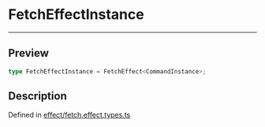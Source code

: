 
      
# FetchEffectInstance

<div class="api-docs__separator" data-reactroot="">

---

</div><div class="api-docs__section" data-reactroot="">

## Preview

</div><div class="api-docs__preview type single" data-reactroot="">

```ts
type FetchEffectInstance = FetchEffect<CommandInstance>;
```

</div><div class="api-docs__section" data-reactroot="">

## Description

</div><div class="api-docs__description" data-reactroot=""><span class="api-docs__do-not-parse">



</span></div><div class="api-docs__definition" data-reactroot="">

Defined in [effect/fetch.effect.types.ts](https://github.com/BetterTyped/hyper-fetch/blob/982ac882/packages/core/src/effect/fetch.effect.types.ts#L8)

</div>